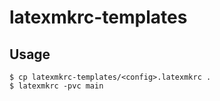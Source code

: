 latexmkrc-templates
===================

## Usage
```
$ cp latexmkrc-templates/<config>.latexmkrc .
$ latexmkrc -pvc main
```
